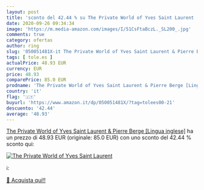 ```yaml
---
layout: post
title: 'sconto del 42.44 % su The Private World of Yves Saint Laurent   '
date: 2020-09-26 09:34:34
image: 'https://m.media-amazon.com/images/I/51CsFtaBczL._SL200_.jpg'
comments: true
category: ofertas
author: ring
slug: '050051481X-it The Private World of Yves Saint Laurent & Pierre Berge...'
tags: [ tole.es ]
actualPrice: 48.93 EUR
currency: EUR
price: 48.93
comparePrice: 85.0 EUR
prodname: 'The Private World of Yves Saint Laurent & Pierre Berge [Lingua inglese]'
country: 'it'
flag: '🇮🇹'
buyurl: 'https://www.amazon.it/dp/050051481X/?tag=tolees00-21'
descuento: '42.44'
average: '48.93'
---
```


[The Private World of Yves Saint Laurent & Pierre Berge [Lingua inglese]](https://www.amazon.it/dp/050051481X/?tag=tolees00-21) ha un prezzo di 48.93 EUR (originale: 85.0 EUR) con uno sconto del 42.44 % sconto qui:

[![The Private World of Yves Saint Laurent ](https://m.media-amazon.com/images/I/51CsFtaBczL._SL200_.jpg)](https://www.amazon.it/dp/050051481X/?tag=tolees00-21)

ℹ️:


[🛒 Acquista qui!!](https://www.amazon.it/dp/050051481X/?tag=tolees00-21)
